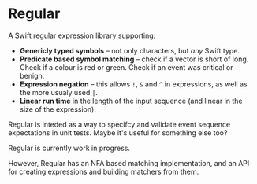 # Regular

A Swift regular expression library supporting: 

* **Genericly typed symbols** – not only characters, but _any_ Swift type.
* **Predicate based symbol matching** – check if a vector is short of long. Check if a colour is red or green. Check if an event was critical or
benign.
* **Expression negation** – this allows `!`, `&` and `^` in expressions, as well as the more usualy used `|`.
* **Linear run time** in the length of the input sequence (and linear in the size of the expression).

Regular is inteded as a way to specifcy and validate event sequence expectations in unit tests. Maybe it's useful for something else too? 

Regular is currently work in progress.

However, Regular has an NFA based matching implementation, and an API for creating expressions and building matchers from them.

